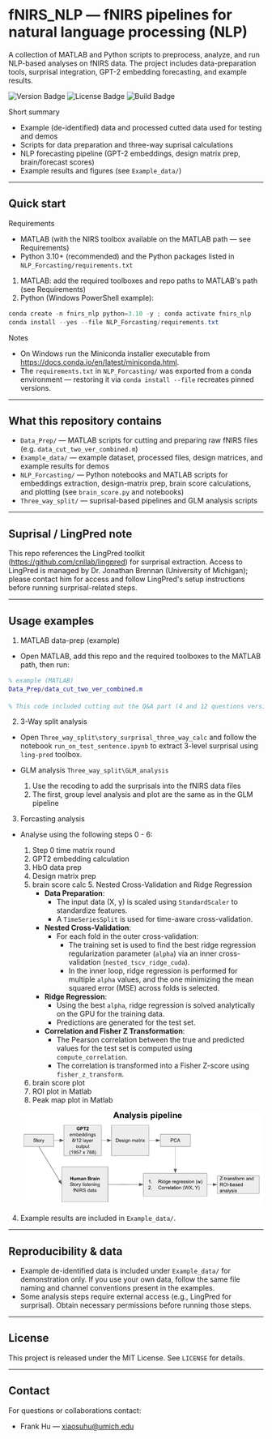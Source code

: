# fNIRS_NLP — fNIRS pipelines for natural language processing (NLP)

A collection of MATLAB and Python scripts to preprocess, analyze, and run NLP-based analyses on fNIRS data. The project includes data-preparation tools, surprisal integration, GPT-2 embedding forecasting, and example results.

<p align="left">
  <img src="https://img.shields.io/badge/version-0.1-blue" alt="Version Badge">
  <img src="https://img.shields.io/badge/license-MIT-green" alt="License Badge">
  <img src="https://img.shields.io/badge/build-building_inprogress-yellow" alt="Build Badge">
</p>

Short summary
- Example (de-identified) data and processed cutted data used for testing and demos
- Scripts for data preparation and three-way suprisal calculations
- NLP forecasting pipeline (GPT-2 embeddings, design matrix prep, brain/forecast scores)
- Example results and figures (see `Example_data/`)

---

## Quick start

Requirements
- MATLAB (with the NIRS toolbox available on the MATLAB path — see Requirements)
- Python 3.10+ (recommended) and the Python packages listed in `NLP_Forcasting/requirements.txt`

1) MATLAB: add the required toolboxes and repo paths to MATLAB's path (see Requirements)
2) Python (Windows PowerShell example):

```powershell
conda create -n fnirs_nlp python=3.10 -y ; conda activate fnirs_nlp
conda install --yes --file NLP_Forcasting/requirements.txt
```

Notes
- On Windows run the Miniconda installer executable from https://docs.conda.io/en/latest/miniconda.html.
- The `requirements.txt` in `NLP_Forcasting/` was exported from a conda environment — restoring it via `conda install --file` recreates pinned versions.

---

## What this repository contains

- `Data_Prep/` — MATLAB scripts for cutting and preparing raw fNIRS files (e.g. `data_cut_two_ver_combined.m`)
- `Example_data/` — example dataset, processed files, design matrices, and example results for demos
- `NLP_Forcasting/` — Python notebooks and MATLAB scripts for embeddings extraction, design-matrix prep, brain score calculations, and plotting (see `brain_score.py` and notebooks)
- `Three_way_split/` — suprisal-based pipelines and GLM analysis scripts

---

## Suprisal / LingPred note
This repo references the LingPred toolkit (https://github.com/cnllab/lingpred) for surprisal extraction. Access to LingPred is managed by Dr. Jonathan Brennan (University of Michigan); please contact him for access and follow LingPred's setup instructions before running surprisal-related steps.

---

## Usage examples

1) MATLAB data-prep (example)

- Open MATLAB, add this repo and the required toolboxes to the MATLAB path, then run:

```matlab
% example (MATLAB)
Data_Prep/data_cut_two_ver_combined.m

% This code included cutting out the Q&A part (4 and 12 questions version) for the story fNIRS file
```

2) 3-Way split analysis

- Open `Three_way_split\story_surprisal_three_way_calc` and follow the notebook `run_on_test_sentence.ipynb` to extract 3-level surprisal using `ling-pred` toolbox.

- GLM analysis `Three_way_split\GLM_analysis`
   1. Use the recoding to add the surprisals into the fNIRS data files
   2. The first, group level analysis and plot are the same as in the GLM pipeline

3) Forcasting analysis

- Analyse using the following steps 0 - 6:
   1. Step 0 time matrix round
   2. GPT2 embedding calculation
   3. HbO data prep
   4. Design matrix prep
   5. brain score calc
      5. Nested Cross-Validation and Ridge Regression
         - **Data Preparation**:
           - The input data (X, y) is scaled using `StandardScaler` to standardize features.
           - A `TimeSeriesSplit` is used for time-aware cross-validation.
         - **Nested Cross-Validation**:
           - For each fold in the outer cross-validation:
             - The training set is used to find the best ridge regression regularization parameter (`alpha`) via an inner cross-validation (`nested_tscv_ridge_cuda`).
             - In the inner loop, ridge regression is performed for multiple `alpha` values, and the one minimizing the mean squared error (MSE) across folds is selected.
         - **Ridge Regression**:
           - Using the best `alpha`, ridge regression is solved analytically on the GPU for the training data.
           - Predictions are generated for the test set.
         - **Correlation and Fisher Z Transformation**:
           - The Pearson correlation between the true and predicted values for the test set is computed using `compute_correlation`.
           - The correlation is transformed into a Fisher Z-score using `fisher_z_transform`.
   6. brain score plot
   7. ROI plot in Matlab
   8. Peak map plot in Matlab

   ![Forecasting Pipeline](Forcasting_pipeline.png)

4) Example results are included in `Example_data/`.

---

## Reproducibility & data

- Example de-identified data is included under `Example_data/` for demonstration only. If you use your own data, follow the same file naming and channel conventions present in the examples.
- Some analysis steps require external access (e.g., LingPred for surprisal). Obtain necessary permissions before running those steps.

---

## License

This project is released under the MIT License. See `LICENSE` for details.

---

## Contact

For questions or collaborations contact:

- Frank Hu — xiaosuhu@umich.edu


